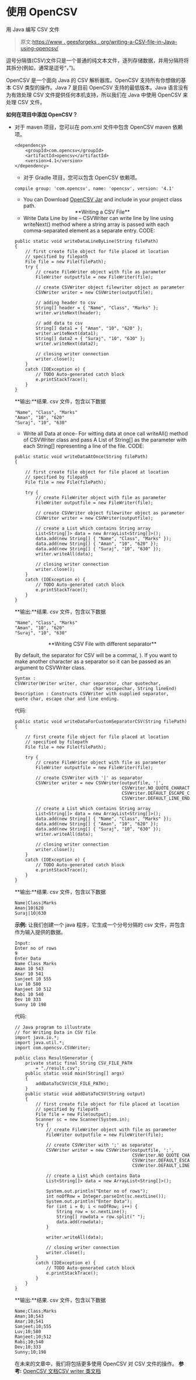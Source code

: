 # 使用 OpenCSV

用 Java 编写 CSV 文件

> 原文:[https://www . geesforgeks . org/writing-a-CSV-file-in-Java-using-opencsv/](https://www.geeksforgeeks.org/writing-a-csv-file-in-java-using-opencsv/)

逗号分隔值(CSV)文件只是一个普通的纯文本文件，逐列存储数据，并用分隔符将其拆分(例如，通常是逗号“，”)。

OpenCSV 是一个面向 Java 的 CSV 解析器库。OpenCSV 支持所有你想做的基本 CSV 类型的操作。Java 7 是目前 OpenCSV 支持的最低版本。Java 语言没有为有效处理 CSV 文件提供任何本机支持，所以我们在 Java 中使用 OpenCSV 来处理 CSV 文件。

**如何在项目中添加 OpenCSV？**

*   对于 maven 项目，您可以在 pom.xml 文件中包含 OpenCSV maven 依赖项。

    ```
    <dependency>
        <groupId>com.opencsv</groupId>
        <artifactId>opencsv</artifactId>
        <version>4.1</version>
    </dependency>
    ```

    *   对于 Gradle 项目，您可以包含 OpenCSV 依赖项。

    ```
    compile group: 'com.opencsv', name: 'opencsv', version: '4.1'
    ```

    *   You can Download [OpenCSV Jar](https://sourceforge.net/projects/opencsv/files/opencsv/) and include in your project class path.

    <center>**Writing a CSV File**</center>

    *   Write Data Line by line – CSVWriter can write line by line using writeNext() method where a string array is passed with each comma-separated element as a separate entry.
    CODE:

    ```
    public static void writeDataLineByLine(String filePath)
    {
        // first create file object for file placed at location
        // specified by filepath
        File file = new File(filePath);
        try {
            // create FileWriter object with file as parameter
            FileWriter outputfile = new FileWriter(file);

            // create CSVWriter object filewriter object as parameter
            CSVWriter writer = new CSVWriter(outputfile);

            // adding header to csv
            String[] header = { "Name", "Class", "Marks" };
            writer.writeNext(header);

            // add data to csv
            String[] data1 = { "Aman", "10", "620" };
            writer.writeNext(data1);
            String[] data2 = { "Suraj", "10", "630" };
            writer.writeNext(data2);

            // closing writer connection
            writer.close();
        }
        catch (IOException e) {
            // TODO Auto-generated catch block
            e.printStackTrace();
        }
    }
    ```

    **输出:**结果. csv 文件，包含以下数据

    ```
    "Name", "Class", "Marks"
    "Aman", "10", "620"
    "Suraj", "10", "630"

    ```

    *   Write all Data at once- For witting data at once call writeAll() method of CSVWriter class and pass A List of String[] as the parameter with each String[] representing a line of the file.
    CODE:

    ```
    public static void writeDataAtOnce(String filePath)
    {

        // first create file object for file placed at location
        // specified by filepath
        File file = new File(filePath);

        try {
            // create FileWriter object with file as parameter
            FileWriter outputfile = new FileWriter(file);

            // create CSVWriter object filewriter object as parameter
            CSVWriter writer = new CSVWriter(outputfile);

            // create a List which contains String array
            List<String[]> data = new ArrayList<String[]>();
            data.add(new String[] { "Name", "Class", "Marks" });
            data.add(new String[] { "Aman", "10", "620" });
            data.add(new String[] { "Suraj", "10", "630" });
            writer.writeAll(data);

            // closing writer connection
            writer.close();
        }
        catch (IOException e) {
            // TODO Auto-generated catch block
            e.printStackTrace();
        }
    }
    ```

    **输出:**结果. csv 文件，包含以下数据

    ```
    "Name", "Class", "Marks"
    "Aman", "10", "620"
    "Suraj", "10", "630"

    ```

    <center>**Writing CSV File with different separator**</center>

    By default, the separator for CSV will be a comma(, ). If you want to make another character as a separator so it can be passed as an argument to CSVWriter class.

    ```
    Syntax :
    CSVWriter(Writer writer, char separator, char quotechar,
                                  char escapechar, String lineEnd)
    Description : Constructs CSVWriter with supplied separator,
    quote char, escape char and line ending.

    ```

    代码:

    ```
    public static void writeDataForCustomSeparatorCSV(String filePath)
    {

        // first create file object for file placed at location
        // specified by filepath
        File file = new File(filePath);

        try {
            // create FileWriter object with file as parameter
            FileWriter outputfile = new FileWriter(file);

            // create CSVWriter with '|' as separator
            CSVWriter writer = new CSVWriter(outputfile, '|',
                                             CSVWriter.NO_QUOTE_CHARACTER,
                                             CSVWriter.DEFAULT_ESCAPE_CHARACTER,
                                             CSVWriter.DEFAULT_LINE_END);

            // create a List which contains String array
            List<String[]> data = new ArrayList<String[]>();
            data.add(new String[] { "Name", "Class", "Marks" });
            data.add(new String[] { "Aman", "10", "620" });
            data.add(new String[] { "Suraj", "10", "630" });
            writer.writeAll(data);

            // closing writer connection
            writer.close();
        }
        catch (IOException e) {
            // TODO Auto-generated catch block
            e.printStackTrace();
        }
    }
    ```

    **输出:**结果. csv 文件，包含以下数据

    ```
    Name|Class|Marks
    Aman|10|620
    Suraj|10|630

    ```

    **示例:**
    让我们创建一个 java 程序，它生成一个分号分隔的 csv 文件，并包含作为输入提供的数据。

    ```
    Input:
    Enter no of rows
    9
    Enter Data
    Name Class Marks
    Aman 10 543
    Amar 10 541
    Sanjeet 10 555
    Luv 10 580
    Ranjeet 10 512
    Rabi 10 540
    Dev 10 333
    Sunny 10 198

    ```

    代码:

    ```
    // Java program to illustrate
    // for Writing Data in CSV file
    import java.io.*;
    import java.util.*;
    import com.opencsv.CSVWriter;

    public class ResultGenerator {
        private static final String CSV_FILE_PATH
            = "./result.csv";
        public static void main(String[] args)
        {
            addDataToCSV(CSV_FILE_PATH);
        }
        public static void addDataToCSV(String output)
        {
            // first create file object for file placed at location
            // specified by filepath
            File file = new File(output);
            Scanner sc = new Scanner(System.in);
            try {
                // create FileWriter object with file as parameter
                FileWriter outputfile = new FileWriter(file);

                // create CSVWriter with ';' as separator
                CSVWriter writer = new CSVWriter(outputfile, ';',
                                                 CSVWriter.NO_QUOTE_CHARACTER,
                                                 CSVWriter.DEFAULT_ESCAPE_CHARACTER,
                                                 CSVWriter.DEFAULT_LINE_END);

                // create a List which contains Data
                List<String[]> data = new ArrayList<String[]>();

                System.out.println("Enter no of rows");
                int noOfRow = Integer.parseInt(sc.nextLine());
                System.out.println("Enter Data");
                for (int i = 0; i < noOfRow; i++) {
                    String row = sc.nextLine();
                    String[] rowdata = row.split(" ");
                    data.add(rowdata);
                }

                writer.writeAll(data);

                // closing writer connection
                writer.close();
            }
            catch (IOException e) {
                // TODO Auto-generated catch block
                e.printStackTrace();
            }
        }
    }
    ```

    **输出:**结果. csv 文件，包含以下数据

    ```
    Name;Class;Marks
    Aman;10;543
    Amar;10;541
    Sanjeet;10;555
    Luv;10;580
    Ranjeet;10;512
    Rabi;10;540
    Dev;10;333
    Sunny;10;198

    ```

    在未来的文章中，我们将包括更多使用 OpenCSV 对 CSV 文件的操作。
    **参考:** [OpenCSV 文档](http://opencsv.sourceforge.net/)[CSV writer 类文档](http://opencsv.sourceforge.net/apidocs/com/opencsv/CSVWriter.html#DEFAULT_QUOTE_CHARACTER)